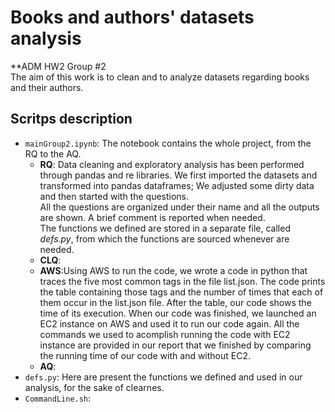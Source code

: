 # Books and authors' datasets analysis 
**ADM HW2 Group #2\
The aim of this work is to clean and to analyze datasets regarding books and their authors.
## Scritps description
* `mainGroup2.ipynb`: The notebook contains the whole project, from the RQ to the AQ.
  - **RQ**: Data cleaning and exploratory analysis has been performed through pandas and re libraries. We first imported the datasets and transformed into pandas dataframes; We adjusted some dirty data and then started with the questions. \
    All the questions are organized under their name and all the outputs are shown. A brief comment is reported when needed.\
    The functions we defined are stored in a separate file, called *defs.py*, from which the functions are sourced whenever are needed.
  - **CLQ**:
  - **AWS**:Using AWS to run the code, we wrote a code in python that traces the five most common tags in the file list.json. The code prints the table containing those tags and the number of times that each of them occur in the list.json file. After the table, our code shows the time of its execution. When our code was finished, we launched an EC2 instance on AWS and used it to run our code again. All the commands we used to acomplish running the code with EC2 instance are provided in our report that we finished by comparing the running time of our code with and without EC2.
  - **AQ**: 
* `defs.py`: Here are present the functions we defined and used in our analysis, for the sake of clearnes.
* `CommandLine.sh`:

